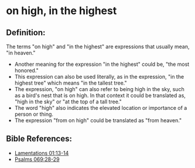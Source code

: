 # on high, in the highest #

## Definition: ##

The terms "on high" and "in the highest" are expressions that usually mean, "in heaven."

* Another meaning for the expression "in the highest" could be, "the most honored."
* This expression can also be used literally, as in the expression, "in the highest tree" which means "in the tallest tree."
* The expression, "on high" can also refer to being high in the sky, such as a bird's nest that is on high. In that context it could be translated as, "high in the sky" or "at the top of a tall tree."
* The word "high" also indicates the elevated location or importance of a person or thing.
* The expression "from on high" could be translated as "from heaven."



## Bible References: ##

* [Lamentations 01:13-14](en/tn/lam/help/01/13)
* [Psalms 069:28-29](en/tn/psa/help/69/28)